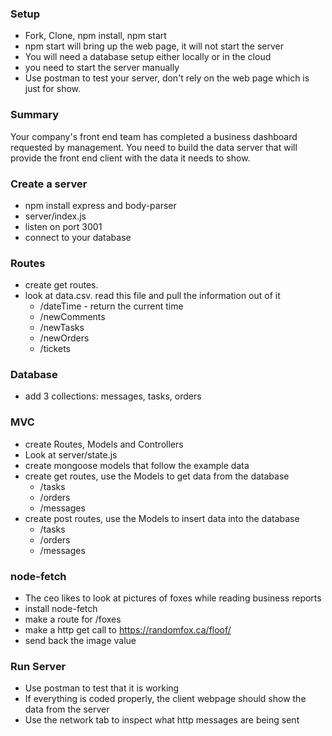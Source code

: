 ### Setup
* Fork, Clone, npm install, npm start
* npm start will bring up the web page, it will not start the server
* You will need a database setup either locally or in the cloud
* you need to start the server manually
* Use postman to test your server, don't rely on the web page which is just for show.


### Summary
Your company's front end team has completed a business dashboard requested by management. You need to build the data server that will provide the front end client with the data it needs to show.

### Create a server
* npm install express and body-parser
* server/index.js
* listen on port 3001
* connect to your database

### Routes
* create get routes.
* look at data.csv. read this file and pull the information out of it
  * /dateTime - return the current time
  * /newComments
  * /newTasks
  * /newOrders
  * /tickets

### Database
* add 3 collections: messages, tasks, orders


### MVC
* create Routes, Models and Controllers
* Look at server/state.js
* create mongoose models that follow the example data
* create get routes, use the Models to get data from the database
  * /tasks
  * /orders
  * /messages
* create post routes, use the Models to insert data into the database
  * /tasks 
  * /orders
  * /messages 


### node-fetch
* The ceo likes to look at pictures of foxes while reading business reports
* install node-fetch
* make a route for /foxes
* make a http get call to https://randomfox.ca/floof/
* send back the image value


### Run Server
* Use postman to test that it is working
* If everything is coded properly, the client webpage should show the data from the server
* Use the network tab to inspect what http messages are being sent





